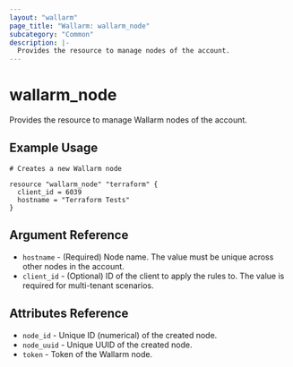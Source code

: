 ```yaml
---
layout: "wallarm"
page_title: "Wallarm: wallarm_node"
subcategory: "Common"
description: |-
  Provides the resource to manage nodes of the account.
---
```


# wallarm_node

Provides the resource to manage Wallarm nodes of the account.

## Example Usage

```hcl
# Creates a new Wallarm node

resource "wallarm_node" "terraform" {
  client_id = 6039
  hostname = "Terraform Tests"
}

```

## Argument Reference

* `hostname` - (Required) Node name. The value must be unique across other nodes in the account.
* `client_id` - (Optional) ID of the client to apply the rules to. The value is required for multi-tenant scenarios.

## Attributes Reference

* `node_id` - Unique ID (numerical) of the created node.
* `node_uuid` - Unique UUID of the created node.
* `token` - Token of the Wallarm node.
